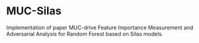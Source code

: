 # MUC-Silas
Implementation of paper MUC-drive Feature Importance Measurement and Adversarial Analysis for Random Forest based on Silas models.
